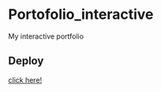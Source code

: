 # Portofolio_interactive
My interactive portfolio 

## Deploy

[click here!](https://jatin-interactive-portfolio.netlify.app/public/index.html)


